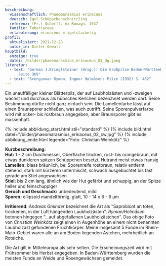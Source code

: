 ```yaml
---
beschreibung:
  wissenschaftlich: Phaeomarasmius erinaceus
  deutsch: Igel-Schüppchenschnitzling
  referenz: (Fr.) Scherff. ex Romagn. 1937
  familie: Tubariaceae
  erlaeuterung: erinaceus = igelstachelig
profil:
  aktualisiert: 2021-12-28
  autor_in: Dieter Gewalt
hauptbild:
  anzeige: true
  datei: /bilder/phaeomarasmius_erinaceus_01_dg.jpeg
literatur:
  - text: "German J.Krieglsteiner (Hrsg.): Die Großpilze Baden-Württembergs Band 4,
      Seite 369"
  - text: "Svengunnar Ryman, Ingmar Holmåsen: Pilze (1992) S. 462"
---
```

Ein unauffälliger kleiner Blätterpilz, der auf Laubholzästen und -zweigen wächst und durchaus als hübsches Kerlchen bezeichnet werden darf. Seine Bestimmung dürfte nicht ganz einfach sein. Die Lamellenfarbe lässt auf einen Braunsporer schließen, was auch zutrifft. Seine Sporenpulverfarbe wird mit ocker- bis rostbraun angegeben, aber Braunsporer gibt es massenhaft.

{% include abbildung_start.html stil="standard" %}
{% include bild.html datei="/bilder/phaeomarasmius_erinaceus_02_cw.jpg" %}
{% include abbildung_ende.html legende="Foto: Christian Weinkötz" %}

**Kurzbeschreibung:**  
**Hut:** 1 - 2 cm Durchmesser, Oberfläche trocken, rost- bis orangebraun, mit etwas dunkleren spitzen Schüppchen besetzt, Hutrand meist etwas fransig  
**Lamellen:** blass bräunlich, bei Sporenreife rostbraun, relativ entfernt stehend, stark mit kürzeren untermischt, schwach ausgebuchtet bis fast gerade am Stiel angewachsen  
**Stiel:** bis 2 cm lang, ähnlich wie der Hut gefärbt und schuppig, an der Spitze heller und feinschuppiger  
**Geruch und Geschmack:** unbedeutend, mild  
**Sporen:** ellipsoid mandelförmig, glatt, 10 - 14 x 6 - 9 µm

**Irritierend:** *Andreas Gminder* bezeichnet die Art als "Saprobiont an toten, trockenen, in der Luft hängenden Laubholzästen". *Ryman/Holmåsen* betonen hingegen "...auf abgefallenen Laubholzästchen". Das obige Foto von *Christian Weinkötz* zeigt einen in Augenhöhe an einem nicht benannten Laubholzast gefundenen Fruchtkörper. Meine insgesamt 5 Funde im Rhein-Main-Gebiet waren alle an am Boden liegenden Ästchen, mehrheitlich an Roteiche. 

Die Art gilt in Mitteleuropa als sehr selten. Die Erscheinungszeit wird mit Frühsommer bis Herbst angegeben. In Baden-Württemberg wurden die meisten Funde an Weide und Rosengewächsen gemeldet.